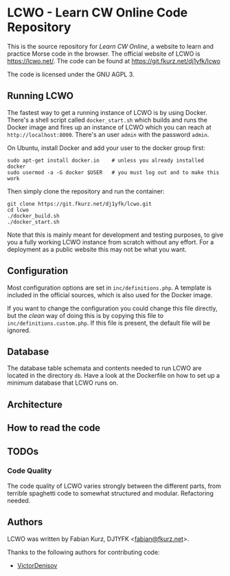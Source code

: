 # LCWO - Learn CW Online Code Repository

This is the source repository for *Learn CW Online*, a website to learn and
practice Morse code in the browser. The official website of LCWO is
https://lcwo.net/. The code can be found at
https://git.fkurz.net/dj1yfk/lcwo

The code is licensed under the GNU AGPL 3. 

## Running LCWO

The fastest way to get a running instance of LCWO is by using Docker.
There's a shell script called `docker_start.sh` which builds
and runs the Docker image and fires up an instance of LCWO which you can reach
at `http://localhost:8000`. There's an user `admin` with the password `admin`.

On Ubuntu, install Docker and add your user to the docker group first:
```
sudo apt-get install docker.io    # unless you already installed docker
sudo usermod -a -G docker $USER   # you must log out and to make this work
```

Then simply clone the repository and run the container:
```
git clone https://git.fkurz.net/dj1yfk/lcwo.git
cd lcwo
./docker_build.sh
./docker_start.sh
```

Note that this is mainly meant for development and testing purposes, to give
you a fully working LCWO instance from scratch without any effort. For a
deployment as a public website this may not be what you want.

## Configuration

Most configuration options are set in `inc/definitions.php`. A template is
included in the official sources, which is also used for the Docker image.

If you want to change the configuration you could change this file directly,
but the *clean* way of doing this is by copying this file to
`inc/definitions.custom.php`. If this file is present, the default file will
be ignored.

## Database

The database table schemata and contents needed to run LCWO are located in the
directory `db`. Have a look at the Dockerfile on how to set up a minimum 
database that LCWO runs on.

## Architecture

## How to read the code

## TODOs

### Code Quality

The code quality of LCWO varies strongly between the different parts, from
terrible spaghetti code to somewhat structured and modular. Refactoring needed.

## Authors

LCWO was written by Fabian Kurz, DJ1YFK &lt;fabian@fkurz.net&gt;.

Thanks to the following authors for contributing code:

* [VictorDenisov](https://github.com/VictorDenisov/)


